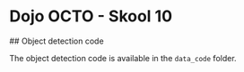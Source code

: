 # Dojo OCTO - Skool 10

## Object detection code

The object detection code is available in the `data_code` folder.
